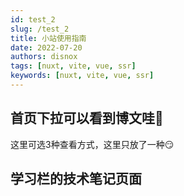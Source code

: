 ```yaml
---
id: test_2
slug: /test_2
title: 小站使用指南
date: 2022-07-20
authors: disnox
tags: [nuxt, vite, vue, ssr]
keywords: [nuxt, vite, vue, ssr]
---
```


## 首页下拉可以看到博文哇🤣

这里可选3种查看方式，这里只放了一种😏

<!-- truncate -->

## 学习栏的技术笔记页面











